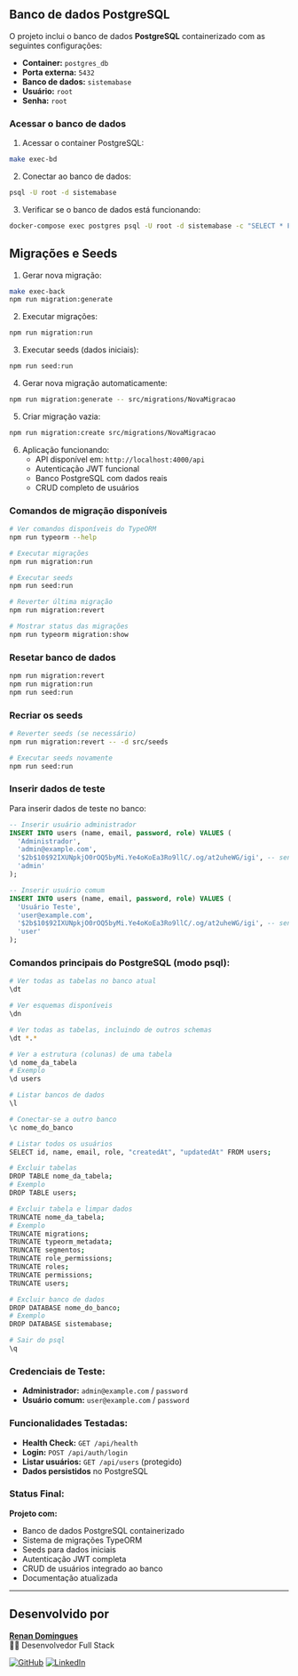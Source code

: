 ## Banco de dados PostgreSQL

O projeto inclui o banco de dados **PostgreSQL** containerizado com as seguintes configurações:

- **Container:** `postgres_db`
- **Porta externa:** `5432`
- **Banco de dados:** `sistemabase`
- **Usuário:** `root`
- **Senha:** `root`

### Acessar o banco de dados

1. Acessar o container PostgreSQL:

```bash
make exec-bd
```

2. Conectar ao banco de dados:

```bash
psql -U root -d sistemabase
```

3. Verificar se o banco de dados está funcionando:

```bash
docker-compose exec postgres psql -U root -d sistemabase -c "SELECT * FROM users;"
```

## Migrações e Seeds

1. Gerar nova migração:

```bash
make exec-back
npm run migration:generate
```

2. Executar migrações:

```bash
npm run migration:run
```

3. Executar seeds (dados iniciais):

```bash
npm run seed:run
```

4. Gerar nova migração automaticamente:

```bash
npm run migration:generate -- src/migrations/NovaMigracao
```

5. Criar migração vazia:

```bash
npm run migration:create src/migrations/NovaMigracao
```

6. Aplicação funcionando:
   - API disponível em: `http://localhost:4000/api`
   - Autenticação JWT funcional
   - Banco PostgreSQL com dados reais
   - CRUD completo de usuários

### Comandos de migração disponíveis

```bash
# Ver comandos disponíveis do TypeORM
npm run typeorm --help

# Executar migrações
npm run migration:run

# Executar seeds
npm run seed:run

# Reverter última migração
npm run migration:revert

# Mostrar status das migrações
npm run typeorm migration:show
```

### Resetar banco de dados

```bash
npm run migration:revert
npm run migration:run
npm run seed:run
```

### Recriar os seeds

```bash
# Reverter seeds (se necessário)
npm run migration:revert -- -d src/seeds

# Executar seeds novamente
npm run seed:run
```

### Inserir dados de teste

Para inserir dados de teste no banco:

```sql
-- Inserir usuário administrador
INSERT INTO users (name, email, password, role) VALUES (
  'Administrador',
  'admin@example.com',
  '$2b$10$92IXUNpkjO0rOQ5byMi.Ye4oKoEa3Ro9llC/.og/at2uheWG/igi', -- senha: password
  'admin'
);

-- Inserir usuário comum
INSERT INTO users (name, email, password, role) VALUES (
  'Usuário Teste',
  'user@example.com',
  '$2b$10$92IXUNpkjO0rOQ5byMi.Ye4oKoEa3Ro9llC/.og/at2uheWG/igi', -- senha: password
  'user'
);
```

### Comandos principais do PostgreSQL (modo psql):

```bash
# Ver todas as tabelas no banco atual
\dt

# Ver esquemas disponíveis
\dn

# Ver todas as tabelas, incluindo de outros schemas
\dt *.*

# Ver a estrutura (colunas) de uma tabela
\d nome_da_tabela
# Exemplo
\d users

# Listar bancos de dados
\l

# Conectar-se a outro banco
\c nome_do_banco

# Listar todos os usuários
SELECT id, name, email, role, "createdAt", "updatedAt" FROM users;

# Excluir tabelas
DROP TABLE nome_da_tabela;
# Exemplo
DROP TABLE users;

# Excluir tabela e limpar dados
TRUNCATE nome_da_tabela;
# Exemplo
TRUNCATE migrations;
TRUNCATE typeorm_metadata;
TRUNCATE segmentos;
TRUNCATE role_permissions;
TRUNCATE roles;
TRUNCATE permissions;
TRUNCATE users;

# Excluir banco de dados
DROP DATABASE nome_do_banco;
# Exemplo
DROP DATABASE sistemabase;

# Sair do psql
\q
```

### Credenciais de Teste:

- **Administrador:** `admin@example.com` / `password`
- **Usuário comum:** `user@example.com` / `password`

### Funcionalidades Testadas:

- **Health Check:** `GET /api/health`
- **Login:** `POST /api/auth/login`
- **Listar usuários:** `GET /api/users` (protegido)
- **Dados persistidos** no PostgreSQL

### Status Final:

**Projeto com:**

- Banco de dados PostgreSQL containerizado
- Sistema de migrações TypeORM
- Seeds para dados iniciais
- Autenticação JWT completa
- CRUD de usuários integrado ao banco
- Documentação atualizada

---

## Desenvolvido por

[**Renan Domingues**](https://www.linkedin.com/in/renan-domingues-4808b2172/)  
👨‍💻 Desenvolvedor Full Stack

[![GitHub](https://img.shields.io/badge/-Renan%20Domingues-181717?style=flat-square&logo=github&logoColor=white&link=https://github.com/dominguesrenan)](https://github.com/dominguesrenan)
[![LinkedIn](https://img.shields.io/badge/-Renan%20Domingues-blue?style=flat-square&logo=Linkedin&logoColor=white&link=https://www.linkedin.com/in/renan-domingues-4808b2172/)](https://www.linkedin.com/in/renan-domingues-4808b2172/)
